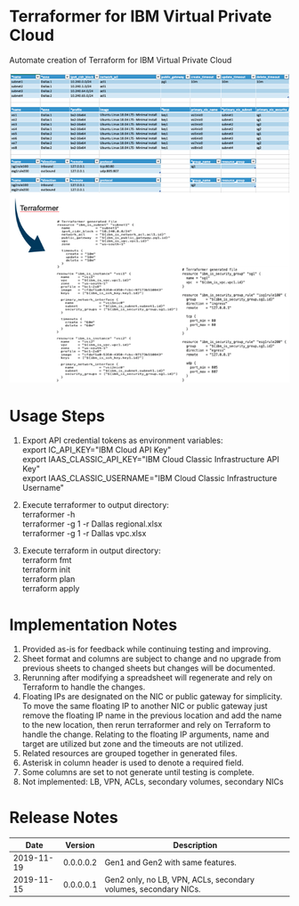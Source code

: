 # Terraformer for IBM Virtual Private Cloud

Automate creation of Terraform for IBM Virtual Private Cloud

![TerraformerExample](/images/terraformerexample.png)

# Usage Steps

1. Export API credential tokens as environment variables:\
export IC_API_KEY="IBM Cloud API Key"\
export IAAS_CLASSIC_API_KEY="IBM Cloud Classic Infrastructure API Key"\
export IAAS_CLASSIC_USERNAME="IBM Cloud Classic Infrastructure Username"

2. Execute terraformer to output directory:\
terraformer -h\
terraformer -g 1 -r Dallas regional.xlsx\
terraformer -g 1 -r Dallas vpc.xlsx

3. Execute terraform in output directory:\
terraform fmt\
terraform init\
terraform plan\
terraform apply
 
# Implementation Notes

1. Provided as-is for feedback while continuing testing and improving.
2. Sheet format and columns are subject to change and no upgrade from previous sheets to changed sheets but changes will be documented.
3. Rerunning after modifying a spreadsheet will regenerate and rely on Terraform to handle the changes.
4. Floating IPs are designated on the NIC or public gateway for simplicity.  To move the same floating IP to another NIC or public gateway just remove the floating IP name in the previous location and add the name to the new location, then rerun terraformer and rely on Terraform to handle the change.  Relating to the floating IP arguments, name and target are utilized but zone and the timeouts are not utilized.
5. Related resources are grouped together in generated files.
6. Asterisk in column header is used to denote a required field.
7. Some columns are set to not generate until testing is complete.
8. Not implemented:  LB, VPN, ACLs, secondary volumes, secondary NICs

# Release Notes

| Date | Version | Description |
| --- | --- | --- |
| 2019-11-19 | 0.0.0.0.2 | Gen1 and Gen2 with same features. |
| 2019-11-15 | 0.0.0.0.1 | Gen2 only, no LB, VPN, ACLs, secondary volumes, secondary NICs. |
